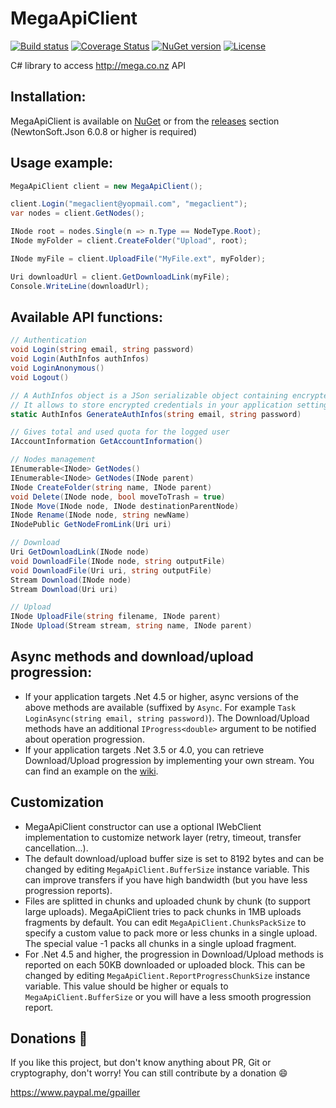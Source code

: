 MegaApiClient
=============

[![Build status](https://ci.appveyor.com/api/projects/status/a87jre98xr1wiryt/branch/develop?svg=true)](https://ci.appveyor.com/project/gpailler/megaapiclient/branch/develop)
[![Coverage Status](https://coveralls.io/repos/gpailler/MegaApiClient/badge.svg?branch=develop)](https://coveralls.io/r/gpailler/MegaApiClient?branch=develop)
[![NuGet version](https://badge.fury.io/nu/MegaApiClient.svg)](https://badge.fury.io/nu/MegaApiClient)
[![License](https://img.shields.io/badge/license-MIT-blue.svg)](https://github.com/gpailler/MegaApiClient/blob/develop/LICENSE)

C# library to access http://mega.co.nz API


Installation:
---
MegaApiClient is available on [NuGet](https://www.nuget.org/packages/MegaApiClient)
or from the [releases](https://github.com/gpailler/MegaApiClient/releases) section
(NewtonSoft.Json 6.0.8 or higher is required)


Usage example:
---
```csharp
MegaApiClient client = new MegaApiClient();

client.Login("megaclient@yopmail.com", "megaclient");
var nodes = client.GetNodes();

INode root = nodes.Single(n => n.Type == NodeType.Root);
INode myFolder = client.CreateFolder("Upload", root);

INode myFile = client.UploadFile("MyFile.ext", myFolder);

Uri downloadUrl = client.GetDownloadLink(myFile);
Console.WriteLine(downloadUrl);
```


Available API functions:
---
```csharp
// Authentication
void Login(string email, string password)
void Login(AuthInfos authInfos)
void LoginAnonymous()
void Logout()

// A AuthInfos object is a JSon serializable object containing encrypted password and key.
// It allows to store encrypted credentials in your application settings instead login and password
static AuthInfos GenerateAuthInfos(string email, string password)

// Gives total and used quota for the logged user
IAccountInformation GetAccountInformation()

// Nodes management
IEnumerable<INode> GetNodes()
IEnumerable<INode> GetNodes(INode parent)
INode CreateFolder(string name, INode parent)
void Delete(INode node, bool moveToTrash = true)
INode Move(INode node, INode destinationParentNode)
INode Rename(INode node, string newName)
INodePublic GetNodeFromLink(Uri uri)

// Download
Uri GetDownloadLink(INode node)
void DownloadFile(INode node, string outputFile)
void DownloadFile(Uri uri, string outputFile)
Stream Download(INode node)
Stream Download(Uri uri)

// Upload
INode UploadFile(string filename, INode parent)
INode Upload(Stream stream, string name, INode parent)
```

Async methods and download/upload progression:
---
- If your application targets .Net 4.5 or higher, async versions of the above methods are available (suffixed by `Async`. For example `Task LoginAsync(string email, string password)`). The Download/Upload methods have an additional `IProgress<double>` argument to be notified about operation progression.
- If your application targets .Net 3.5 or 4.0, you can retrieve Download/Upload progression by implementing your own stream. You can find an example on the [wiki](../../wiki/Retrieve-progression-of-an-upload-or-download).

Customization
---
- MegaApiClient constructor can use a optional IWebClient implementation to customize network layer (retry, timeout, transfer cancellation...).
- The default download/upload buffer size is set to 8192 bytes and can be changed by editing `MegaApiClient.BufferSize` instance variable. This can improve transfers if you have high bandwidth (but you have less progression reports).
- Files are splitted in chunks and uploaded chunk by chunk (to support large uploads). MegaApiClient tries to pack chunks in 1MB uploads fragments by default. You can edit `MegaApiClient.ChunksPackSize` to specify a custom value to pack more or less chunks in a single upload. The special value -1 packs all chunks in a single upload fragment.
- For .Net 4.5 and higher, the progression in Download/Upload methods is reported on each 50KB downloaded or uploaded block. This can be changed by editing `MegaApiClient.ReportProgressChunkSize` instance variable. This value should be higher or equals to `MegaApiClient.BufferSize` or you will have a less smooth progression report.

Donations :gift:
---
If you like this project, but don't know anything about PR, Git or cryptography, don't worry! You can still contribute by a donation :smile:

https://www.paypal.me/gpailler
